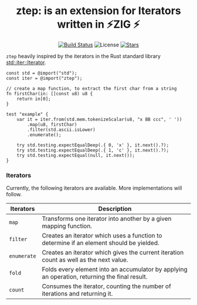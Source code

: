 <div align="center">

# ztep: is an extension for Iterators written in ⚡ZIG ⚡

[![Build Status](https://img.shields.io/github/actions/workflow/status/lima1909/ztep/ci.yaml?style=for-the-badge)](https://github.com/lima1909/ztep/actions)
![License](https://img.shields.io/github/license/lima1909/ztep?style=for-the-badge)
[![Stars](https://img.shields.io/github/stars/lima1909/ztep?style=for-the-badge)](https://github.com/lima1909/ztep/stargazers)

</div>

`ztep` heavily inspired by the iterators in the Rust standard library [std::iter::Iterator](https://doc.rust-lang.org/std/iter/trait.Iterator.html).


```zig
const std = @import("std");
const iter = @import("ztep");

// create a map function, to extract the first char from a string
fn firstChar(in: []const u8) u8 {
    return in[0];
}

test "example" {
    var it = iter.from(std.mem.tokenizeScalar(u8, "x BB ccc", ' '))
        .map(u8, firstChar)
        .filter(std.ascii.isLower)
        .enumerate();

    try std.testing.expectEqualDeep(.{ 0, 'x' }, it.next().?);
    try std.testing.expectEqualDeep(.{ 1, 'c' }, it.next().?);
    try std.testing.expectEqual(null, it.next());
}
```

### Iterators

Currently, the following iterators are available. More implementations will follow.

| Iterators     | Description                                                                                     |
|---------------|-------------------------------------------------------------------------------------------------|
| `map`         | Transforms one iterator into another by a given mapping function.                               |
| `filter`      | Creates an iterator which uses a function to determine if an element should be yielded.         |
| `enumerate`   | Creates an iterator which gives the current iteration count as well as the next value.          |
| `fold`        | Folds every element into an accumulator by applying an operation, returning the final result.   |
| `count`       | Consumes the iterator, counting the number of iterations and returning it.                      |

